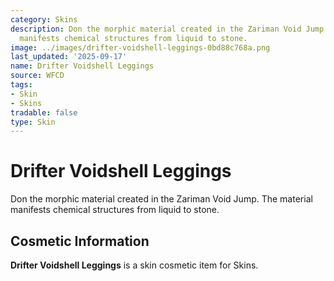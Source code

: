 ```yaml
---
category: Skins
description: Don the morphic material created in the Zariman Void Jump. The material
  manifests chemical structures from liquid to stone.
image: ../images/drifter-voidshell-leggings-0bd88c768a.png
last_updated: '2025-09-17'
name: Drifter Voidshell Leggings
source: WFCD
tags:
- Skin
- Skins
tradable: false
type: Skin
---
```


# Drifter Voidshell Leggings

Don the morphic material created in the Zariman Void Jump. The material manifests chemical structures from liquid to stone.

## Cosmetic Information

**Drifter Voidshell Leggings** is a skin cosmetic item for Skins.

